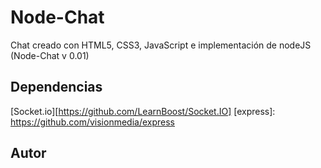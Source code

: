 # Node-Chat

Chat creado con HTML5, CSS3, JavaScript e implementación de nodeJS (Node-Chat v 0.01)


## Dependencias

[Socket.io][https://github.com/LearnBoost/Socket.IO]
[express]: https://github.com/visionmedia/express


## Autor

[@andalm]: https://github.com/andalm



